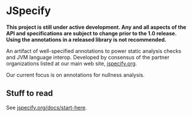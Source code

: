 # JSpecify

**This project is still under active development. Any and all aspects of
the API and specifications are subject to change prior to the 1.0 release.
Using the annotations in a released library is not recommended.**

An artifact of well-specified annotations to power static analysis checks and
JVM language interop.  Developed by consensus of the partner organizations
listed at our main web site, [jspecify.org](http://jspecify.org).

Our current focus is on annotations for nullness analysis.

## Stuff to read

See [jspecify.org/docs/start-here](http://jspecify.org/docs/start-here).
